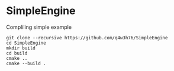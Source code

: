 # SimpleEngine
Compliling simple example
```
git clone --recursive https://github.com/q4w3h76/SimpleEngine
cd SimpleEngine
mkdir build
cd build
cmake ..
cmake --build .
```

